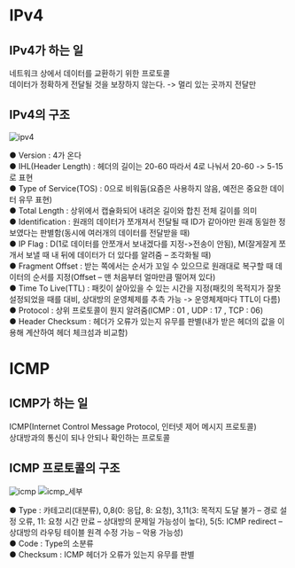 # IPv4
## IPv4가 하는 일
네트워크 상에서 데이터를 교환하기 위한 프로토콜  
데이터가 정확하게 전달될 것을 보장하지 않는다. -> 멀리 있는 곳까지 전달만  
## IPv4의 구조

![ipv4](https://user-images.githubusercontent.com/51018201/126889764-22b2d1fd-93d8-4729-9f80-548a103d44ae.jpg)  

● Version : 4가 온다  
● IHL(Header Length) : 헤더의 길이는 20-60 따라서 4로 나눠서 20-60 -> 5-15로 표현  
● Type of Service(TOS) : 0으로 비워둠(요즘은 사용하지 않음, 예전은 중요한 데이터 유무 표현)  
● Total Length : 상위에서 캡슐화되어 내려온 길이와 합친 전체 길이를 의미  
● Identification : 원래의 데이터가 쪼개져서 전달될 때 ID가 같아야만 원래 동일한 정보였다는 판별함(동시에 여러개의 데이터를 전달받을 때)  
● IP Flag : D(1로 데이터를 안쪼개서 보내겠다를 지정->전송이 안됨), M(잘게잘게 쪼개서 보낼 때 내 뒤에 데이터가 더 있다를 알려줌 – 조각화될 때)  
● Fragment Offset : 받는 쪽에서는 순서가 꼬일 수 있으므로 원래대로 복구할 때 데이터의 순서를 지정(Offset – 맨 처음부터 얼마만큼 떨어져 있다)  
● Time To Live(TTL) : 패킷이 살아있을 수 있는 시간을 지정(패킷의 목적지가 잘못 설정되었을 때를 대비, 상대방의 운영체제를 추측 가능 -> 운영체제마다 TTL이 다름)  
● Protocol : 상위 프로토콜이 뭔지 알려줌(ICMP : 01 , UDP : 17 , TCP : 06)  
● Header Checksum : 헤더가 오류가 있는지 유무를 판별(내가 받은 헤더의 값을 이용해 계산하여 헤더 체크섬과 비교함)  

# ICMP
## ICMP가 하는 일
ICMP(Internet Control Message Protocol, 인터넷 제어 메시지 프로토콜)  
상대방과의 통신이 되나 안되나 확인하는 프로토콜  
## ICMP 프로토콜의 구조

![icmp](https://user-images.githubusercontent.com/51018201/126889967-5b3f8ffe-f0d5-49ac-929f-90e7e491f532.jpg)
![icmp_세부](https://user-images.githubusercontent.com/51018201/126889977-17ee6293-7030-43f4-bc72-d5cd88d76e78.jpg)

● Type : 카테고리(대분류), 0,8(0: 응답, 8: 요청), 3,11(3: 목적지 도달 불가 – 경로 설정 오류, 11: 요청 시간 만료 – 상대방의 문제일 가능성이 높다), 5(5: ICMP redirect – 상대방의 라우팅 테이블 원격 수정 가능 – 악용 가능성)  
● Code : Type의 소분류  
● Checksum : ICMP 헤더가 오류가 있는지 유무를 판별  



